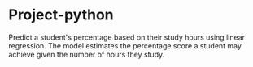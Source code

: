 # Project-python
 Predict a student's percentage based on their study hours using linear regression. The model estimates the percentage score a student may achieve given the number of hours they study.

